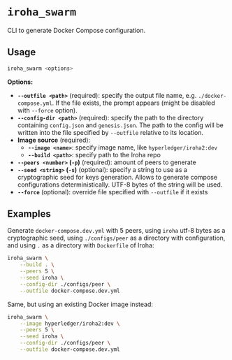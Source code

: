 # `iroha_swarm`

CLI to generate Docker Compose configuration.

## Usage

```bash
iroha_swarm <options>
```

**Options:**

- **`--outfile <path>`** (required): specify the output file name, e.g. `./docker-compose.yml`. If the file exists, the prompt appears (might be disabled with `--force` option).
- **`--config-dir <path>`** (required): specify the path to the directory containing `config.json` and `genesis.json`. The path to the config will be written into the file specified by `--outfile` relative to its location.
- **Image source** (required):
  - **`--image <name>`**: specify image name, like `hyperledger/iroha2:dev`
  - **`--build <path>`**: specify path to the Iroha repo
- **`--peers <number>` (`-p`)** (required): amount of peers to generate
- **`--seed <string>` (`-s`)** (optional): specify a string to use as a cryptographic seed for keys generation. Allows to generate compose configurations deterministically. UTF-8 bytes of the string will be used.
- **`--force`** (optional): override file specified with `--outfile` if it exists

## Examples

Generate `docker-compose.dev.yml` with 5 peers, using `iroha` utf-8 bytes as a cryptographic seed, using `./configs/peer` as a directory with configuration, and using `.` as a directory with `Dockerfile` of Iroha: 

```bash
iroha_swarm \
    --build . \
    --peers 5 \
    --seed iroha \
    --config-dir ./configs/peer \
    --outfile docker-compose.dev.yml
```

Same, but using an existing Docker image instead:

```bash
iroha_swarm \
    --image hyperledger/iroha2:dev \
    --peers 5 \
    --seed iroha \
    --config-dir ./configs/peer \
    --outfile docker-compose.dev.yml
```
